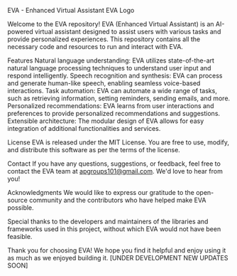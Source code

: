 EVA - Enhanced Virtual Assistant
EVA Logo

Welcome to the EVA repository! EVA (Enhanced Virtual Assistant) is an AI-powered virtual assistant designed to assist users with various tasks and provide personalized experiences. This repository contains all the necessary code and resources to run and interact with EVA.

Features
Natural language understanding: EVA utilizes state-of-the-art natural language processing techniques to understand user input and respond intelligently.
Speech recognition and synthesis: EVA can process and generate human-like speech, enabling seamless voice-based interactions.
Task automation: EVA can automate a wide range of tasks, such as retrieving information, setting reminders, sending emails, and more.
Personalized recommendations: EVA learns from user interactions and preferences to provide personalized recommendations and suggestions.
Extensible architecture: The modular design of EVA allows for easy integration of additional functionalities and services.

License
EVA is released under the MIT License. You are free to use, modify, and distribute this software as per the terms of the license.

Contact
If you have any questions, suggestions, or feedback, feel free to contact the EVA team at apgroups101@gmail.com. We'd love to hear from you!

Acknowledgments
We would like to express our gratitude to the open-source community and the contributors who have helped make EVA possible.

Special thanks to the developers and maintainers of the libraries and frameworks used in this project, without which EVA would not have been feasible.

Thank you for choosing EVA! We hope you find it helpful and enjoy using it as much as we enjoyed building it.
[UNDER DEVELOPMENT NEW UPDATES SOON]




